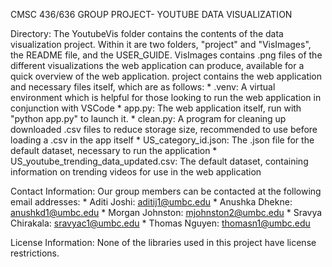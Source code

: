 CMSC 436/636 GROUP PROJECT- YOUTUBE DATA VISUALIZATION

Directory:
    The YoutubeVis folder contains the contents of the data visualization project. Within it are two folders, "project" and "VisImages", the README file, and the USER_GUIDE. 
    VisImages contains .png files of the different visualizations the web application can produce, available for a quick overview of the web application.
    project contains the web application and necessary files itself, which are as follows:
        * .venv: A virtual environment which is helpful for those looking to run the web application in conjunction with VSCode
        * app.py: The web application itself, run with "python app.py" to launch it.
        * clean.py: A program for cleaning up downloaded .csv files to reduce storage size, recommended to use before loading a .csv in the app itself
        * US_category_id.json: The .json file for the default dataset, necessary to run the application
        * US_youtube_trending_data_updated.csv: The default dataset, containing information on trending videos for use in the web application

Contact Information:
    Our group members can be contacted at the following email addresses:
        * Aditi Joshi: aditij1@umbc.edu
        * Anushka Dhekne: anushkd1@umbc.edu
        * Morgan Johnston: mjohnston2@umbc.edu
        * Sravya Chirakala: sravyac1@umbc.edu
        * Thomas Nguyen: thomasn1@umbc.edu

License Information:
    None of the libraries used in this project have license restrictions.
